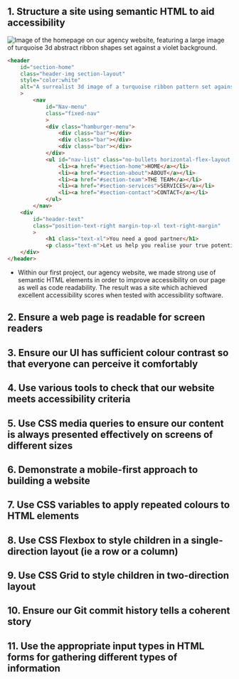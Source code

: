 ## 1. Structure a site using semantic HTML to aid accessibility

![Image of the homepage on our agency website, featuring a large image of turquoise 3d abstract ribbon shapes set against a violet background.]()

```html
<header
    id="section-home" 
    class="header-img section-layout" 
    style="color:white"
    alt="A surrealist 3d image of a turquoise ribbon pattern set against a violet background."
    >
        <nav 
            id="Nav-menu" 
            class="fixed-nav"
            >
            <div class="hamburger-menu">
                <div class="bar"></div>
                <div class="bar"></div>
                <div class="bar"></div>
            </div>
            <ul id="nav-list" class="no-bullets horizontal-flex-layout nav-text "> 
                <li><a href="#section-home">HOME</a></li>
                <li><a href="#section-about">ABOUT</a></li>
                <li><a href="#section-team">THE TEAM</a></li>
                <li><a href="#section-services">SERVICES</a></li>
                <li><a href="#section-contact">CONTACT</a></li>
            </ul>
        </nav>
    <div 
        id="header-text" 
        class="position-text-right margin-top-xl text-right-margin"
        >
            <h1 class="text-xl">You need a good partner</h1>
            <p class="text-m">Let us help you realise your true potential</p>
    </div>
</header>
```

- Within our first project, our agency website, we made strong use of semantic HTML elements in order to improve accessibility on our page as well as code readability. The result was a site which achieved excellent accessibility scores when tested with accessibility software.

## 2. Ensure a web page is readable for screen readers

## 3. Ensure our UI has sufficient colour contrast so that everyone can perceive it comfortably

## 4. Use various tools to check that our website meets accessibility criteria

## 5. Use CSS media queries to ensure our content is always presented effectively on screens of different sizes

## 6. Demonstrate a mobile-first approach to building a website

## 7. Use CSS variables to apply repeated colours to HTML elements

## 8. Use CSS Flexbox to style children in a single-direction layout (ie a row or a column)

## 9. Use CSS Grid to style children in two-direction layout

## 10. Ensure our Git commit history tells a coherent story

## 11. Use the appropriate input types in HTML forms for gathering different types of information
